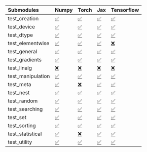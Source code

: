 | Submodules        | Numpy                                                                                                                           | Torch                                                                                                                           | Jax                                                                                                                             | Tensorflow                                                                                                                      |
|:------------------|:--------------------------------------------------------------------------------------------------------------------------------|:--------------------------------------------------------------------------------------------------------------------------------|:--------------------------------------------------------------------------------------------------------------------------------|:--------------------------------------------------------------------------------------------------------------------------------|
| test_creation     | <a href="https://github.com/unifyai/ivy/runs/8016877933?check_suite_focus=true" rel="noopener noreferrer" target="_blank">✅</a> | <a href="https://github.com/unifyai/ivy/runs/8016880635?check_suite_focus=true" rel="noopener noreferrer" target="_blank">✅</a> | <a href="https://github.com/unifyai/ivy/runs/8016883942?check_suite_focus=true" rel="noopener noreferrer" target="_blank">✅</a> | <a href="https://github.com/unifyai/ivy/runs/8016888353?check_suite_focus=true" rel="noopener noreferrer" target="_blank">✅</a> |
| test_device       | <a href="https://github.com/unifyai/ivy/runs/8016878098?check_suite_focus=true" rel="noopener noreferrer" target="_blank">✅</a> | <a href="https://github.com/unifyai/ivy/runs/8016880778?check_suite_focus=true" rel="noopener noreferrer" target="_blank">✅</a> | <a href="https://github.com/unifyai/ivy/runs/8016884107?check_suite_focus=true" rel="noopener noreferrer" target="_blank">✅</a> | <a href="https://github.com/unifyai/ivy/runs/8016888480?check_suite_focus=true" rel="noopener noreferrer" target="_blank">✅</a> |
| test_dtype        | <a href="https://github.com/unifyai/ivy/runs/8016878288?check_suite_focus=true" rel="noopener noreferrer" target="_blank">✅</a> | <a href="https://github.com/unifyai/ivy/runs/8016880929?check_suite_focus=true" rel="noopener noreferrer" target="_blank">✅</a> | <a href="https://github.com/unifyai/ivy/runs/8016884251?check_suite_focus=true" rel="noopener noreferrer" target="_blank">✅</a> | <a href="https://github.com/unifyai/ivy/runs/8016888635?check_suite_focus=true" rel="noopener noreferrer" target="_blank">✅</a> |
| test_elementwise  | <a href="https://github.com/unifyai/ivy/runs/8016878462?check_suite_focus=true" rel="noopener noreferrer" target="_blank">✅</a> | <a href="https://github.com/unifyai/ivy/runs/8016881140?check_suite_focus=true" rel="noopener noreferrer" target="_blank">✅</a> | <a href="https://github.com/unifyai/ivy/runs/8016884830?check_suite_focus=true" rel="noopener noreferrer" target="_blank">✅</a> | <a href="https://github.com/unifyai/ivy/runs/8016888778?check_suite_focus=true" rel="noopener noreferrer" target="_blank">❌</a> |
| test_general      | <a href="https://github.com/unifyai/ivy/runs/8016878664?check_suite_focus=true" rel="noopener noreferrer" target="_blank">✅</a> | <a href="https://github.com/unifyai/ivy/runs/8016881281?check_suite_focus=true" rel="noopener noreferrer" target="_blank">✅</a> | <a href="https://github.com/unifyai/ivy/runs/8016885210?check_suite_focus=true" rel="noopener noreferrer" target="_blank">✅</a> | <a href="https://github.com/unifyai/ivy/runs/8016888945?check_suite_focus=true" rel="noopener noreferrer" target="_blank">✅</a> |
| test_gradients    | <a href="https://github.com/unifyai/ivy/runs/8016878834?check_suite_focus=true" rel="noopener noreferrer" target="_blank">✅</a> | <a href="https://github.com/unifyai/ivy/runs/8016881470?check_suite_focus=true" rel="noopener noreferrer" target="_blank">✅</a> | <a href="https://github.com/unifyai/ivy/runs/8016885424?check_suite_focus=true" rel="noopener noreferrer" target="_blank">✅</a> | <a href="https://github.com/unifyai/ivy/runs/8016889082?check_suite_focus=true" rel="noopener noreferrer" target="_blank">✅</a> |
| test_linalg       | <a href="https://github.com/unifyai/ivy/runs/8016878979?check_suite_focus=true" rel="noopener noreferrer" target="_blank">❌</a> | <a href="https://github.com/unifyai/ivy/runs/8016881614?check_suite_focus=true" rel="noopener noreferrer" target="_blank">❌</a> | <a href="https://github.com/unifyai/ivy/runs/8016885554?check_suite_focus=true" rel="noopener noreferrer" target="_blank">❌</a> | <a href="https://github.com/unifyai/ivy/runs/8016889260?check_suite_focus=true" rel="noopener noreferrer" target="_blank">❌</a> |
| test_manipulation | <a href="https://github.com/unifyai/ivy/runs/8016879165?check_suite_focus=true" rel="noopener noreferrer" target="_blank">✅</a> | <a href="https://github.com/unifyai/ivy/runs/8016881791?check_suite_focus=true" rel="noopener noreferrer" target="_blank">✅</a> | <a href="https://github.com/unifyai/ivy/runs/8016885733?check_suite_focus=true" rel="noopener noreferrer" target="_blank">✅</a> | <a href="https://github.com/unifyai/ivy/runs/8016889420?check_suite_focus=true" rel="noopener noreferrer" target="_blank">✅</a> |
| test_meta         | <a href="https://github.com/unifyai/ivy/runs/8016879343?check_suite_focus=true" rel="noopener noreferrer" target="_blank">✅</a> | <a href="https://github.com/unifyai/ivy/runs/8016881965?check_suite_focus=true" rel="noopener noreferrer" target="_blank">❌</a> | <a href="https://github.com/unifyai/ivy/runs/8016886066?check_suite_focus=true" rel="noopener noreferrer" target="_blank">✅</a> | <a href="https://github.com/unifyai/ivy/runs/8016889542?check_suite_focus=true" rel="noopener noreferrer" target="_blank">✅</a> |
| test_nest         | <a href="https://github.com/unifyai/ivy/runs/8016879526?check_suite_focus=true" rel="noopener noreferrer" target="_blank">✅</a> | <a href="https://github.com/unifyai/ivy/runs/8016882640?check_suite_focus=true" rel="noopener noreferrer" target="_blank">✅</a> | <a href="https://github.com/unifyai/ivy/runs/8016886274?check_suite_focus=true" rel="noopener noreferrer" target="_blank">✅</a> | <a href="https://github.com/unifyai/ivy/runs/8016889971?check_suite_focus=true" rel="noopener noreferrer" target="_blank">✅</a> |
| test_random       | <a href="https://github.com/unifyai/ivy/runs/8016879687?check_suite_focus=true" rel="noopener noreferrer" target="_blank">✅</a> | <a href="https://github.com/unifyai/ivy/runs/8016882813?check_suite_focus=true" rel="noopener noreferrer" target="_blank">✅</a> | <a href="https://github.com/unifyai/ivy/runs/8016886508?check_suite_focus=true" rel="noopener noreferrer" target="_blank">✅</a> | <a href="https://github.com/unifyai/ivy/runs/8016890133?check_suite_focus=true" rel="noopener noreferrer" target="_blank">✅</a> |
| test_searching    | <a href="https://github.com/unifyai/ivy/runs/8016879831?check_suite_focus=true" rel="noopener noreferrer" target="_blank">✅</a> | <a href="https://github.com/unifyai/ivy/runs/8016882962?check_suite_focus=true" rel="noopener noreferrer" target="_blank">✅</a> | <a href="https://github.com/unifyai/ivy/runs/8016886716?check_suite_focus=true" rel="noopener noreferrer" target="_blank">✅</a> | <a href="https://github.com/unifyai/ivy/runs/8016890333?check_suite_focus=true" rel="noopener noreferrer" target="_blank">✅</a> |
| test_set          | <a href="https://github.com/unifyai/ivy/runs/8016879991?check_suite_focus=true" rel="noopener noreferrer" target="_blank">✅</a> | <a href="https://github.com/unifyai/ivy/runs/8016883241?check_suite_focus=true" rel="noopener noreferrer" target="_blank">✅</a> | <a href="https://github.com/unifyai/ivy/runs/8016887687?check_suite_focus=true" rel="noopener noreferrer" target="_blank">✅</a> | <a href="https://github.com/unifyai/ivy/runs/8016890549?check_suite_focus=true" rel="noopener noreferrer" target="_blank">✅</a> |
| test_sorting      | <a href="https://github.com/unifyai/ivy/runs/8016880134?check_suite_focus=true" rel="noopener noreferrer" target="_blank">✅</a> | <a href="https://github.com/unifyai/ivy/runs/8016883428?check_suite_focus=true" rel="noopener noreferrer" target="_blank">✅</a> | <a href="https://github.com/unifyai/ivy/runs/8016887841?check_suite_focus=true" rel="noopener noreferrer" target="_blank">✅</a> | <a href="https://github.com/unifyai/ivy/runs/8016890727?check_suite_focus=true" rel="noopener noreferrer" target="_blank">✅</a> |
| test_statistical  | <a href="https://github.com/unifyai/ivy/runs/8016880281?check_suite_focus=true" rel="noopener noreferrer" target="_blank">✅</a> | <a href="https://github.com/unifyai/ivy/runs/8016883666?check_suite_focus=true" rel="noopener noreferrer" target="_blank">❌</a> | <a href="https://github.com/unifyai/ivy/runs/8016888005?check_suite_focus=true" rel="noopener noreferrer" target="_blank">✅</a> | <a href="https://github.com/unifyai/ivy/runs/8016890875?check_suite_focus=true" rel="noopener noreferrer" target="_blank">✅</a> |
| test_utility      | <a href="https://github.com/unifyai/ivy/runs/8016880441?check_suite_focus=true" rel="noopener noreferrer" target="_blank">✅</a> | <a href="https://github.com/unifyai/ivy/runs/8016883817?check_suite_focus=true" rel="noopener noreferrer" target="_blank">✅</a> | <a href="https://github.com/unifyai/ivy/runs/8016888227?check_suite_focus=true" rel="noopener noreferrer" target="_blank">✅</a> | <a href="https://github.com/unifyai/ivy/runs/8016891018?check_suite_focus=true" rel="noopener noreferrer" target="_blank">✅</a> |